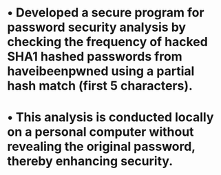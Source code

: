 # •	Developed a secure program for password security analysis by checking the frequency of hacked SHA1 hashed passwords from haveibeenpwned using a partial hash match (first 5 characters). 
# •	This analysis is conducted locally on a personal computer without revealing the original password, thereby enhancing security.

